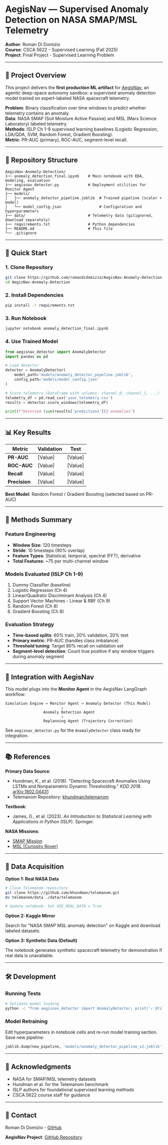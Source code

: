 # AegisNav — Supervised Anomaly Detection on NASA SMAP/MSL Telemetry

**Author**: Roman Di Domizio  
**Course**: CSCA 5622 - Supervised Learning (Fall 2025)  
**Project**: Final Project - Supervised Learning Problem

---

## 🎯 Project Overview

This project delivers the **first production ML artifact** for [AegisNav](https://github.com/romandidomizio/AegisNav), an agentic deep-space autonomy sandbox: a supervised anomaly detection model trained on expert-labeled NASA spacecraft telemetry.

**Problem**: Binary classification over time windows to predict whether telemetry contains an anomaly.  
**Data**: NASA SMAP (Soil Moisture Active Passive) and MSL (Mars Science Laboratory) labeled telemetry.  
**Methods**: ISLP Ch 1-9 supervised learning baselines (Logistic Regression, LDA/QDA, SVM, Random Forest, Gradient Boosting).  
**Metric**: PR-AUC (primary), ROC-AUC, segment-level recall.

---

## 📁 Repository Structure

```
AegisNav-Anomaly-Detection/
├── anomaly_detection_final.ipynb    # Main notebook with EDA, modeling, evaluation
├── aegisnav_detector.py             # Deployment utilities for Monitor Agent
├── models/
│   ├── anomaly_detector_pipeline.joblib  # Trained pipeline (scaler + model)
│   └── model_config.json                 # Configuration and hyperparameters
├── data/                            # Telemetry data (gitignored, download separately)
├── requirements.txt                 # Python dependencies
├── README.md                        # This file
└── .gitignore
```

---

## 🚀 Quick Start

### 1. Clone Repository

```bash
git clone https://github.com/romandidomizio/AegisNav-Anomaly-Detection.git
cd AegisNav-Anomaly-Detection
```

### 2. Install Dependencies

```bash
pip install -r requirements.txt
```

### 3. Run Notebook

```bash
jupyter notebook anomaly_detection_final.ipynb
```

### 4. Use Trained Model

```python
from aegisnav_detector import AnomalyDetector
import pandas as pd

# Load detector
detector = AnomalyDetector(
    model_path='models/anomaly_detector_pipeline.joblib',
    config_path='models/model_config.json'
)

# Score telemetry (DataFrame with columns: channel_0, channel_1, ...)
telemetry_df = pd.read_csv('your_telemetry.csv')
results = detector.score_windows(telemetry_df)

print(f"Detected {sum(results['predictions'])} anomalies")
```

---

## 📊 Key Results

| Metric      | Validation | Test |
|-------------|-----------|------|
| **PR-AUC**  | [Value]   | [Value] |
| **ROC-AUC** | [Value]   | [Value] |
| **Recall**  | [Value]   | [Value] |
| **Precision** | [Value] | [Value] |

**Best Model**: Random Forest / Gradient Boosting (selected based on PR-AUC)

---

## 🔬 Methods Summary

### Feature Engineering
- **Window Size**: 120 timesteps
- **Stride**: 10 timesteps (90% overlap)
- **Feature Types**: Statistical, temporal, spectral (FFT), derivative
- **Total Features**: ~75 per multi-channel window

### Models Evaluated (ISLP Ch 1-9)
1. Dummy Classifier (baseline)
2. Logistic Regression (Ch 4)
3. Linear/Quadratic Discriminant Analysis (Ch 4)
4. Support Vector Machines - Linear & RBF (Ch 9)
5. Random Forest (Ch 8)
6. Gradient Boosting (Ch 8)

### Evaluation Strategy
- **Time-based splits**: 60% train, 20% validation, 20% test
- **Primary metric**: PR-AUC (handles class imbalance)
- **Threshold tuning**: Target 80% recall on validation set
- **Segment-level detection**: Count true positive if any window triggers during anomaly segment

---

## 🔗 Integration with AegisNav

This model plugs into the **Monitor Agent** in the AegisNav LangGraph workflow:

```
Simulation Engine → Monitor Agent → Anomaly Detector (This Model)
                         ↓
                 Anomaly Detection Agent
                         ↓
                 Replanning Agent (Trajectory Correction)
```

See `aegisnav_detector.py` for the `AnomalyDetector` class ready for integration.

---

## 📚 References

**Primary Data Source**:
- Hundman, K., et al. (2018). "Detecting Spacecraft Anomalies Using LSTMs and Nonparametric Dynamic Thresholding." *KDD 2018*. [arXiv:1802.04431](https://arxiv.org/abs/1802.04431)
- Telemanom Repository: [khundman/telemanom](https://github.com/khundman/telemanom)

**Textbook**:
- James, G., et al. (2023). *An Introduction to Statistical Learning with Applications in Python* (ISLP). Springer.

**NASA Missions**:
- [SMAP Mission](https://smap.jpl.nasa.gov/)
- [MSL (Curiosity Rover)](https://mars.nasa.gov/msl/)

---

## 📝 Data Acquisition

**Option 1: Real NASA Data**

```bash
# Clone Telemanom repository
git clone https://github.com/khundman/telemanom.git
mv telemanom/data ./data/telemanom

# Update notebook: Set USE_REAL_DATA = True
```

**Option 2: Kaggle Mirror**

Search for "NASA SMAP MSL anomaly detection" on Kaggle and download labeled datasets.

**Option 3: Synthetic Data (Default)**

The notebook generates synthetic spacecraft telemetry for demonstration if real data is unavailable.

---

## 🛠️ Development

### Running Tests

```bash
# Validate model loading
python -c "from aegisnav_detector import AnomalyDetector; print('✓ Utilities OK')"
```

### Model Retraining

Edit hyperparameters in notebook cells and re-run model training section. Save new pipeline:

```python
joblib.dump(new_pipeline, 'models/anomaly_detector_pipeline_v2.joblib')
```

---

## 🙏 Acknowledgments

- NASA for SMAP/MSL telemetry datasets
- Hundman et al. for the Telemanom benchmark
- ISLP authors for foundational supervised learning methods
- CSCA 5622 course staff for guidance

---

## 📧 Contact

Roman Di Domizio - [GitHub](https://github.com/romandidomizio)

**AegisNav Project**: [GitHub Repository](https://github.com/romandidomizio/AegisNav)
